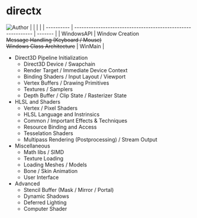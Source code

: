 # directx
![Author](https://img.shields.io/badge/Author-ZengBc-da282a)
|            |                                                              |         |
| ---------- | ------------------------------------------------------------ | ------- |
| WindowsAPI | Window Creation<br />~~Message Handling (Keyboard / Mouse)~~<br />~~Windows Class Architecture~~ | WinMain |
- Direct3D Pipeline Initialization
  - Direct3D Device / Swapchain
  - Render Target / Immediate Device Context
  - Binding Shaders / Input Layout / Viewport
  - Vertex Buffers / Drawing Primitives
  - Textures / Samplers
  - Depth Buffer / Clip State / Rasterizer State
- HLSL and Shaders
  - Vertex / Pixel Shaders
  - HLSL Language and Instrinsics
  - Common / Important Effects & Techniques
  - Resource Binding and Access
  - Tesselation Shaders
  - Multipass Rendering (Postprocessing) / Stream Output
- Miscellaneous
  - Math libs / SIMD
  - Texture Loading
  - Loading Meshes / Models
  - Bone / Skin Animation
  - User Interface
- Advanced
  - Stencil Buffer (Mask / Mirror / Portal)
  - Dynamic Shadows
  - Deferred Lighting
  - Computer Shader
